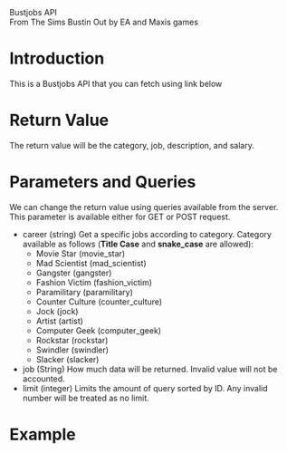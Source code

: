 
<div class="title">Bustjobs API</div>
<div class="credit">From The Sims Bustin Out by EA and Maxis games</div>

# Introduction
This is a Bustjobs API that you can fetch using link below

<p><code class="api-url"></code></p>

# Return Value
The return value will be the category, job, description, and salary.

# Parameters and Queries
We can change the return value using queries available from the server. This parameter is available either for GET or POST request.

* career (string)
  Get a specific jobs according to category. Category available as follows (**Title Case** and **snake_case** are allowed):
  * Movie Star (movie_star)
  * Mad Scientist (mad_scientist)
  * Gangster (gangster)
  * Fashion Victim (fashion_victim)
  * Paramilitary (paramilitary)
  * Counter Culture (counter_culture)
  * Jock (jock)
  * Artist (artist)
  * Computer Geek (computer_geek)
  * Rockstar (rockstar)
  * Swindler (swindler)
  * Slacker (slacker)
* job (String)
  How much data will be returned. Invalid value will not be accounted.
* limit (integer)
  Limits the amount of query sorted by ID. Any invalid number will be treated as no limit.

# Example
<p><code class="example-url"></code></p>

<pre id="preFetch" url=""><code id="codeFetch" class="example-url"></code></pre>
